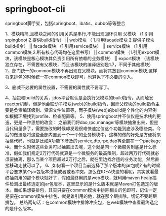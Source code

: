 # springboot-cli
springboot脚手架，包括springboot、ibatis、dubbo等等整合

1、模块精简,且模块之间的引用关系是串行,不能出现回环引用
                  父模块                       （1.引用srpingboot    2.提供build指令）
                  ||
                  web模块                    （ 1.引用facade模块   2.提供子模块build指令）
                  ||
                  facade模块                （1.引用service模块）
                  ||
                  service模块               （1.引用common模块  2.所有核心代码均在这里书写）
                  ||
                  common模块             （1.引用export模块，该模块是核心模块其负责引用所有依赖的业务模块）
                  ||
                  export模块                  （该模块独立存在，不需要有父模块，而且该模块的编译级别是1.7，不同于其他模块）
2、部门统一的common模块不再出现在父模块，而将其放到common模块,这样将来排包的时候统一在common模块即可，也避免了不必要的引入。

3、删减不必要的属性设置，不需要的属性就不要写了。

4、抽包和build的关系，jdos平台默认是会执行父模块的build指令，从而触发reactor机制，但是他会联动子模块(web)的build指令，因而父模块的build指令主要是负责编译级别、资源文件位置等，而子模块(web)的build是个性化的内容例如根据环境找到profile、检查配置等。
5、使用springboot并不仅仅是技术栈的更迭，更是一种思想的改变：
   之前我们将dao,rpc,manager等模块抽象出来，但是当代码量多了，需要技改的时候却发现很难快速定位这个功能到底涉及哪些类。今后的做法是将这些全部内置到一个一个的业务模块中，这样的做的好处是方便将来抽离代码，也就是比如A功能下涉及的service,dto,rpc,dao等全部在一个package中。而什么时候这些业务可以抽离出去呢，这个就是问一个微服务到底是什么标准，假如我们规定2万行代码就算是一个微服务的最高限制，超过两万行代码就必须要抽离，那么当某个项目超过2万行之后，就在里边找合适的业务功能，然后直接移动走就可以了。
6、如何看一个项目当前选择了那个版本的jar包呢?
  有的时候平台要求某个jar包版本过低或者或者冲突，怎么在IDEA快速的看呢，其实就看最终抽包用的那个模块就好了，假如最终用的是web模块，就利用maven healp插件检测出最终选定的jar包版本，这里显示的是什么版本就是Maven打包选定的版本。而如果想要排包，其实只要在common模块中排除相关的包即可，记住一定是要在common模块中排包，就是谁引用的他，就在那个层排除，切记不要跨层排包。
  总结两句话：在common模块中排除冲突包，在web模块中查看最终选定的是什么版本。

